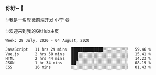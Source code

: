 ### 你好~  👋

✨我是一名卑微前端开发 小宁 😄

✨欢迎来到我的GitHub主页
<!--
**7148505/7148505** is a ✨ _special_ ✨ repository because its `README.md` (this file) appears on your GitHub profile.

Here are some ideas to get you started:

- 🔭 I’m currently working on ...
- 🌱 I’m currently learning ...
- 👯 I’m looking to collaborate on ...
- 🤔 I’m looking for help with ...
- 💬 Ask me about ...
- 📫 How to reach me: ...
- 😄 Pronouns: ...
- ⚡ Fun fact: ...
-->

<!--START_SECTION:waka-->
```text
Week: 28 July, 2020 - 04 August, 2020

JavaScript   11 hrs 29 mins  ██████████████░░░░░░░░░░░   59.46 % 
Vue.js       2 hrs 58 mins   ███░░░░░░░░░░░░░░░░░░░░░░   15.41 % 
HTML         2 hrs 44 mins   ███░░░░░░░░░░░░░░░░░░░░░░   14.23 % 
JSON         1 hr 34 mins    ██░░░░░░░░░░░░░░░░░░░░░░░   08.19 % 
CSS          16 mins         ░░░░░░░░░░░░░░░░░░░░░░░░░   01.43 %
```
<!--END_SECTION:waka-->